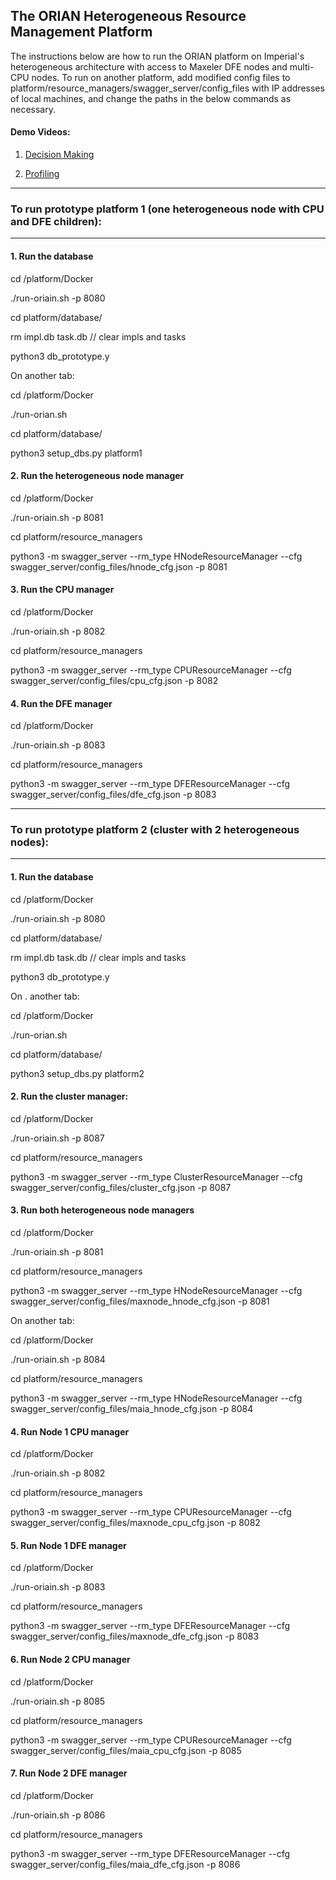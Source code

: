 ## The ORIAN Heterogeneous Resource Management Platform

The instructions below are how to run the ORIAN platform on Imperial's heterogeneous architecture with access to Maxeler DFE nodes and multi-CPU nodes. To run on another platform, add modified config files to platform/resource_managers/swagger_server/config_files with IP addresses of local machines, and change the paths in the below commands as necessary. 

#### Demo  Videos:

1. [Decision Making](https://drive.google.com/file/d/1dVfMgUPPwXdx4Cg_nU587R4FoSyfyzw9/view?usp=sharing)

2. [Profiling](https://drive.google.com/file/d/1s24EzgQSdtmSwIwjk3Yn-JllSydMP4Ds/view?usp=sharing)

********************************************************************************
### To run prototype platform 1 (one heterogeneous node with CPU and DFE children):
********************************************************************************

#### 1. Run the database

cd /platform/Docker

./run-oriain.sh -p 8080

cd platform/database/

rm impl.db task.db 				// clear impls and tasks

python3 db_prototype.y

On another tab:

cd /platform/Docker

./run-orian.sh

cd platform/database/

python3 setup_dbs.py platform1     

#### 2. Run the heterogeneous node manager

cd /platform/Docker

./run-oriain.sh -p 8081

cd platform/resource_managers

python3 -m swagger_server --rm_type HNodeResourceManager --cfg swagger_server/config_files/hnode_cfg.json -p 8081

#### 3. Run the CPU manager

cd /platform/Docker

./run-oriain.sh -p 8082

cd platform/resource_managers

python3 -m swagger_server --rm_type CPUResourceManager --cfg swagger_server/config_files/cpu_cfg.json -p 8082

#### 4.  Run the DFE manager

cd /platform/Docker

./run-oriain.sh -p 8083

cd platform/resource_managers

python3 -m swagger_server --rm_type DFEResourceManager --cfg swagger_server/config_files/dfe_cfg.json -p 8083


**********************************************************************
### To run prototype platform 2 (cluster with 2 heterogeneous nodes):
**********************************************************************

#### 1. Run the database

cd /platform/Docker

./run-oriain.sh -p 8080

cd platform/database/

rm impl.db task.db 				// clear impls and tasks

python3 db_prototype.y

On . another tab:

cd /platform/Docker

./run-orian.sh

cd platform/database/

python3 setup_dbs.py platform2

#### 2. Run the cluster manager:

cd /platform/Docker

./run-oriain.sh -p 8087

cd platform/resource_managers

python3 -m swagger_server --rm_type ClusterResourceManager --cfg swagger_server/config_files/cluster_cfg.json -p 8087

#### 3. Run both heterogeneous node managers

cd /platform/Docker

./run-oriain.sh -p 8081

cd platform/resource_managers

python3 -m swagger_server --rm_type HNodeResourceManager --cfg swagger_server/config_files/maxnode_hnode_cfg.json -p 8081

On another tab:

cd /platform/Docker

./run-oriain.sh -p 8084

cd platform/resource_managers

python3 -m swagger_server --rm_type HNodeResourceManager --cfg swagger_server/config_files/maia_hnode_cfg.json -p 8084

#### 4. Run Node 1 CPU manager

cd /platform/Docker

./run-oriain.sh -p 8082

cd platform/resource_managers

python3 -m swagger_server --rm_type CPUResourceManager --cfg swagger_server/config_files/maxnode_cpu_cfg.json -p 8082

#### 5. Run Node 1 DFE manager

cd /platform/Docker

./run-oriain.sh -p 8083

cd platform/resource_managers

python3 -m swagger_server --rm_type DFEResourceManager --cfg swagger_server/config_files/maxnode_dfe_cfg.json -p 8083

#### 6. Run Node 2 CPU manager

cd /platform/Docker

./run-oriain.sh -p 8085

cd platform/resource_managers

python3 -m swagger_server --rm_type CPUResourceManager --cfg swagger_server/config_files/maia_cpu_cfg.json -p 8085

#### 7. Run Node 2 DFE manager

cd /platform/Docker

./run-oriain.sh -p 8086

cd platform/resource_managers

python3 -m swagger_server --rm_type DFEResourceManager --cfg swagger_server/config_files/maia_dfe_cfg.json -p 8086

